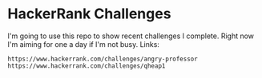 # HackerRank Challenges
I'm going to use this repo to show recent challenges I complete. Right now I'm aiming for one a day if I'm not busy.
Links:
```
https://www.hackerrank.com/challenges/angry-professor
https://www.hackerrank.com/challenges/qheap1

```